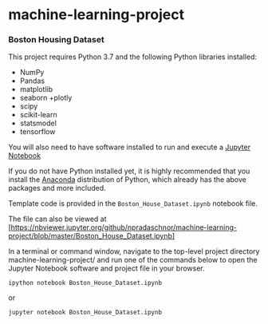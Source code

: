 # machine-learning-project

### Boston Housing Dataset


This project requires Python 3.7 and the following Python libraries installed:

+ NumPy
+ Pandas
+ matplotlib
+ seaborn
+plotly
+ scipy
+ scikit-learn
+ statsmodel
+ tensorflow

You will also need to have software installed to run and execute a [Jupyter Notebook](https://jupyter.org/install)

If you do not have Python installed yet, it is highly recommended that you install the [Anaconda](https://www.anaconda.com/distribution/?gclid=Cj0KCQjw9fntBRCGARIsAGjFq5EFA7NNOa86XsKJg4I2mIvpQxMc7VX9xrF-VxVv1qKTX--luqVx-R8aAoJsEALw_wcB) distribution of Python, which already has the above packages and more included.

Template code is provided in the `Boston_House_Dataset.ipynb` notebook file. 

The file can also be viewed at [https://nbviewer.jupyter.org/github/npradaschnor/machine-learning-project/blob/master/Boston_House_Dataset.ipynb]


In a terminal or command window, navigate to the top-level project directory machine-learning-project/ and run one of the commands below to open the Jupyter Notebook software and project file in your browser.

```ipython notebook Boston_House_Dataset.ipynb```

or

```jupyter notebook Boston_House_Dataset.ipynb```
